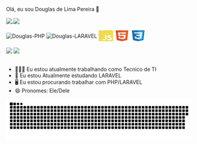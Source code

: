 Olá, eu sou Douglas de Lima Pereira 👋

<a href="https://github.com/anuraghazra/github-readme-stats">
  <img height=200 align="center" src="https://github-readme-stats.vercel.app/api?username=DouglasLimaPereira&theme=dark" />
</a>
<a href="https://github.com/anuraghazra/convoychat">
  <img height=200 align="center" src="https://github-readme-stats.vercel.app/api/top-langs?username=DouglasLimaPereira&layout=compact&langs_count=8&card_width=320&theme=dark" />
</a>

<div style="display: inline_block"><br>
  <img align="center" alt="Douglas-PHP" height="30" width="40" src="https://cdn.jsdelivr.net/gh/devicons/devicon@latest/icons/php/php-original.svg" />
  <img align="center" alt="Douglas-LARAVEL" height="30" width="40" src="https://cdn.jsdelivr.net/gh/devicons/devicon@latest/icons/laravel/laravel-original.svg" />
  <img align="center" alt="Douglas-JS" height="30" width="40" src="https://raw.githubusercontent.com/devicons/devicon/master/icons/javascript/javascript-plain.svg">
  <img align="center" alt="Douglas-HTML" height="30" width="40" src="https://raw.githubusercontent.com/devicons/devicon/master/icons/html5/html5-original.svg">
  <img align="center" alt="Douglas-CSS" height="30" width="40" src="https://raw.githubusercontent.com/devicons/devicon/master/icons/css3/css3-original.svg">
</div>

<div>
<br>
  <a href = "mailto:douglas.lpereira@aluno.unifametro.edu.br"><img src="https://img.shields.io/badge/-Gmail-%23333?style=for-the-badge&logo=gmail&logoColor=red" target="_blank"></a>
<a href="https://www.linkedin.com/in/douglas-lima-a4b935190/" target="_blank"><img src="https://img.shields.io/badge/-LinkedIn-%230077B5?style=for-the-badge&logo=linkedin&logoColor=white" target="_blank"></a> 
</div>
<br>

- 👨🏾‍💻 Eu estou atualmente trabalhando como Tecnico de TI
- 🎒 Eu estou Atualmente estudando LARAVEL
- 🖥️ Eu estou procurando trabalhar com PHP/LARAVEL
- 😄 Pronomes: Ele/Dele
  
<picture>
  <source media="(prefers-color-scheme: dark)" srcset="https://raw.githubusercontent.com/DouglasLimaPereira/DouglasLimaPereira/output/github-contribution-grid-snake-dark.svg">
  <source media="(prefers-color-scheme: light)" srcset="https://raw.githubusercontent.com/DouglasLimaPereira/DouglasLimaPereira/output/github-contribution-grid-snake.svg">
  <img alt="github contribution grid snake animation" src="https://raw.githubusercontent.com/DouglasLimaPereira/DouglasLimaPereira/output/github-contribution-grid-snake.svg">
</picture>
